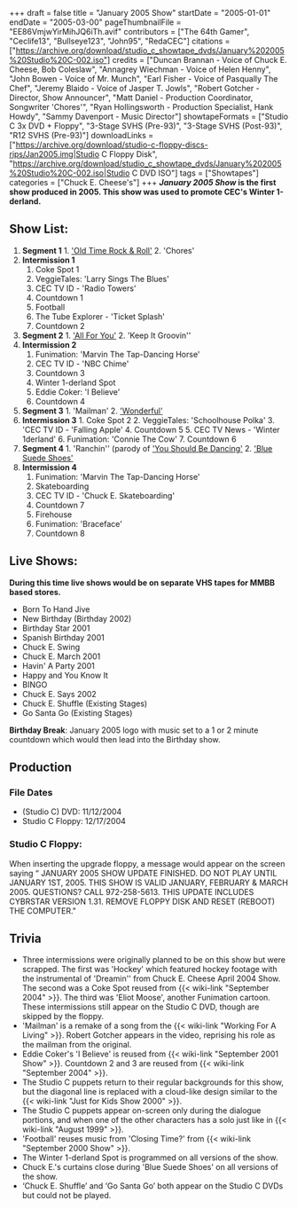 +++
draft = false
title = "January 2005 Show"
startDate = "2005-01-01"
endDate = "2005-03-00"
pageThumbnailFile = "EE86VmjwYirMihJQ6iTh.avif"
contributors = ["The 64th Gamer", "Ceclife13", "Bullseye123", "John95", "RedaCEC"]
citations = ["https://archive.org/download/studio_c_showtape_dvds/January%202005%20Studio%20C-002.iso"]
credits = ["Duncan Brannan - Voice of Chuck E. Cheese, Bob Coleslaw", "Annagrey Wiechman - Voice of Helen Henny", "John Bowen - Voice of Mr. Munch", "Earl Fisher - Voice of Pasqually The Chef", "Jeremy Blaido - Voice of Jasper T. Jowls", "Robert Gotcher - Director, Show Announcer", "Matt Daniel - Production Coordinator, Songwriter 'Chores'", "Ryan Hollingsworth - Production Specialist, Hank Howdy", "Sammy Davenport - Music Director"]
showtapeFormats = ["Studio C 3x DVD + Floppy", "3-Stage SVHS (Pre-93)", "3-Stage SVHS (Post-93)", "R12 SVHS (Pre-93)"]
downloadLinks = ["https://archive.org/download/studio-c-floppy-discs-rips/Jan2005.img|Studio C Floppy Disk", "https://archive.org/download/studio_c_showtape_dvds/January%202005%20Studio%20C-002.iso|Studio C DVD ISO"]
tags = ["Showtapes"]
categories = ["Chuck E. Cheese's"]
+++
***January 2005 Show* is the first show produced in 2005. This show was used to promote CEC's Winter 1-derland.**

## Show List:

1.   **Segment 1**
    1.  ['Old Time Rock & Roll'](https://en.wikipedia.org/wiki/Old_Time_Rock_and_Roll)
    2.  'Chores'
2.  **Intermission 1**
    1.  Coke Spot 1
    2.  VeggieTales: 'Larry Sings The Blues'
    3.  CEC TV ID - 'Radio Towers'
    4.  Countdown 1
    5.  Football
    6.  The Tube Explorer - 'Ticket Splash'
    7.  Countdown 2
3.   **Segment 2**
    1.  ['All For You'](https://en.wikipedia.org/wiki/All_for_You_(Sister_Hazel_song))
    2.  'Keep It Groovin''
4.  **Intermission 2**
    1.  Funimation: 'Marvin The Tap-Dancing Horse'
    2.  CEC TV ID - 'NBC Chime'
    3.  Countdown 3
    4.  Winter 1-derland Spot
    5.  Eddie Coker: 'I Believe'
    6.  Countdown 4
5.   **Segment 3**
    1.  'Mailman'
    2.  ['Wonderful'](https://en.wikipedia.org/wiki/Jump5)
6.   **Intermission 3**
    1.  Coke Spot 2
    2.  VeggieTales: 'Schoolhouse Polka'
    3.  'CEC TV ID - 'Falling Apple'
    4.  Countdown 5
    5.  CEC TV News - 'Winter 1derland'
    6.  Funimation: 'Connie The Cow'
    7.  Countdown 6
7.   **Segment 4**
    1.  'Ranchin'' (parody of ['You Should Be Dancing'](https://en.wikipedia.org/wiki/You_Should_Be_Dancing)
    2.  ['Blue Suede Shoes'](https://en.wikipedia.org/wiki/Blue_Suede_Shoes)
8.  **Intermission 4**
    1.  Funimation: 'Marvin The Tap-Dancing Horse'
    2.  Skateboarding
    3.  CEC TV ID - 'Chuck E. Skateboarding'
    4.  Countdown 7
    5.  Firehouse
    6.  Funimation: 'Braceface'
    7.  Countdown 8


## Live Shows:

**During this time live shows would be on separate VHS tapes for MMBB based stores.**

- Born To Hand Jive
- New Birthday (Birthday 2002)
- Birthday Star 2001
- Spanish Birthday 2001
- Chuck E. Swing
- Chuck E. March 2001
- Havin' A Party 2001
- Happy and You Know It
- BINGO
- Chuck E. Says 2002
- Chuck E. Shuffle (Existing Stages)
- Go Santa Go (Existing Stages)

**Birthday Break**: January 2005 logo with music set to a 1 or 2 minute countdown which would then lead into the Birthday show.

## Production


### File Dates

- (Studio C) DVD: 11/12/2004
- Studio C Floppy: 12/17/2004

### Studio C Floppy:

When inserting the upgrade floppy, a message would appear on the screen saying
“ JANUARY 2005 SHOW UPDATE FINISHED.
 DO NOT PLAY UNTIL JANUARY 1ST, 2005.
 THIS SHOW IS VALID JANUARY, FEBRUARY & MARCH 2005.
 QUESTIONS? CALL 972-258-5613.
 THIS UPDATE INCLUDES CYBRSTAR VERSION 1.31.
 REMOVE FLOPPY DISK AND RESET (REBOOT) THE COMPUTER."

## Trivia

- Three intermissions were originally planned to be on this show but were scrapped. The first was 'Hockey' which featured hockey footage with the instrumental of 'Dreamin'' from Chuck E. Cheese April 2004 Show. The second was a Coke Spot reused from {{< wiki-link "September 2004" >}}. The third was 'Eliot Moose', another Funimation cartoon. These intermissions still appear on the Studio C DVD, though are skipped by the floppy.
- 'Mailman' is a remake of a song from the {{< wiki-link "Working For A Living" >}}. Robert Gotcher appears in the video, reprising his role as the mailman from the original.
- Eddie Coker's 'I Believe' is reused from {{< wiki-link "September 2001 Show" >}}. Countdown 2 and 3 are reused from {{< wiki-link "September 2004" >}}.
- The Studio C puppets return to their regular backgrounds for this show, but the diagonal line is replaced with a cloud-like design similar to the {{< wiki-link "Just for Kids Show 2000" >}}.
- The Studio C puppets appear on-screen only during the dialogue portions, and when one of the other characters has a solo just like in {{< wiki-link "August 1999" >}}. 
- 'Football' reuses music from 'Closing Time?' from {{< wiki-link "September 2000 Show" >}}.
- The Winter 1-derland Spot is programmed on all versions of the show.
- Chuck E.'s curtains close during 'Blue Suede Shoes' on all versions of the show.
- ‘Chuck E. Shuffle’ and ‘Go Santa Go’ both appear on the Studio C DVDs but could not be played.
